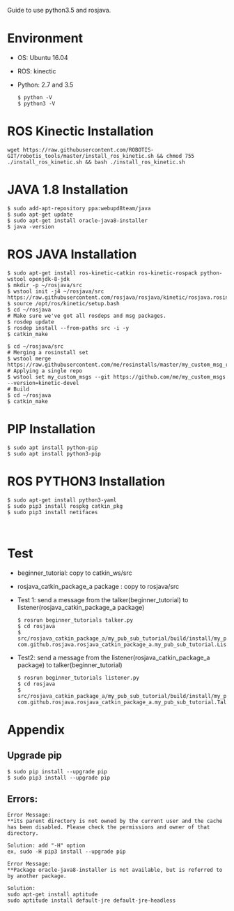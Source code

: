 Guide to use python3.5 and rosjava. 

# Environment

- OS: Ubuntu 16.04

- ROS: kinectic

- Python: 2.7 and  3.5

  ```
  $ python -V
  $ python3 -V
  ```



# ROS Kinectic Installation

```
wget https://raw.githubusercontent.com/ROBOTIS-GIT/robotis_tools/master/install_ros_kinetic.sh && chmod 755 ./install_ros_kinetic.sh && bash ./install_ros_kinetic.sh 
```

[1]: https://cafe.naver.com/openrt/14575



# JAVA 1.8 Installation

```
$ sudo add-apt-repository ppa:webupd8team/java
$ sudo apt-get update
$ sudo apt-get install oracle-java8-installer
$ java -version
```



# ROS JAVA Installation

```
$ sudo apt-get install ros-kinetic-catkin ros-kinetic-rospack python-wstool openjdk-8-jdk
$ mkdir -p ~/rosjava/src
$ wstool init -j4 ~/rosjava/src https://raw.githubusercontent.com/rosjava/rosjava/kinetic/rosjava.rosinstall
$ source /opt/ros/kinetic/setup.bash
$ cd ~/rosjava
# Make sure we've got all rosdeps and msg packages.
$ rosdep update
$ rosdep install --from-paths src -i -y
$ catkin_make

$ cd ~/rosjava/src
# Merging a rosinstall set
$ wstool merge https://raw.githubusercontent.com/me/rosinstalls/master/my_custom_msg_repos.rosinstall
# Applying a single repo
$ wstool set my_custom_msgs --git https://github.com/me/my_custom_msgs --version=kinetic-devel
# Build
$ cd ~/rosjava
$ catkin_make
```

[2]: http://wiki.ros.org/rosjava/Tutorials/kinetic/Source%20Installation



# PIP Installation

```
$ sudo apt install python-pip
$ sudo apt install python3-pip
```



# ROS PYTHON3 Installation

```
$ sudo apt-get install python3-yaml
$ sudo pip3 install rospkg catkin_pkg
$ sudo pip3 install netifaces
```

​	

# Test

- beginner_tutorial: copy to catkin_ws/src

- rosjava_catkin_package_a package : copy to rosjava/src

- Test 1: send a message from the talker(beginner_tutorial) to listener(rosjava_catkin_package_a package)

  ```
  $ rosrun beginner_tutorials talker.py
  $ cd rosjava
  $ src/rosjava_catkin_package_a/my_pub_sub_tutorial/build/install/my_pub_sub_tutorial/bin/my_pub_sub_tutorial com.github.rosjava.rosjava_catkin_package_a.my_pub_sub_tutorial.Listener
  ```

- Test2: send a message from the listener(rosjava_catkin_package_a package) to talker(beginner_tutorial) 

  ```
  $ rosrun beginner_tutorials listener.py
  $ cd rosjava
  $ src/rosjava_catkin_package_a/my_pub_sub_tutorial/build/install/my_pub_sub_tutorial/bin/my_pub_sub_tutorial com.github.rosjava.rosjava_catkin_package_a.my_pub_sub_tutorial.Talker
  ```




# Appendix

## Upgrade pip

```
$ sudo pip install --upgrade pip
$ sudo pip3 install --upgrade pip
```

## Errors: 

```
Error Message:
**its parent directory is not owned by the current user and the cache has been disabled. Please check the permissions and owner of that directory.

Solution: add "-H" option
ex, sudo -H pip3 install --upgrade pip
```


```
Error Message:
**Package oracle-java8-installer is not available, but is referred to by another package.

Solution: 
sudo apt-get install aptitude
sudo aptitude install default-jre default-jre-headless

```
